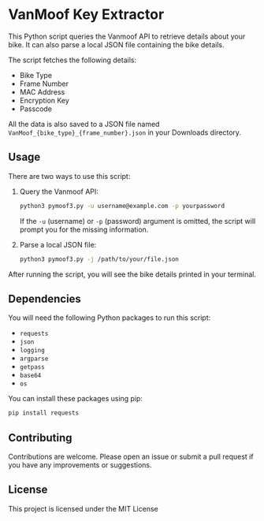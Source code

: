 # VanMoof Key Extractor

This Python script queries the Vanmoof API to retrieve details about your bike. It can also parse a local JSON file containing the bike details.

The script fetches the following details:
- Bike Type
- Frame Number
- MAC Address
- Encryption Key
- Passcode

All the data is also saved to a JSON file named `VanMoof_{bike_type}_{frame_number}.json` in your Downloads directory.

## Usage

There are two ways to use this script:

1. Query the Vanmoof API:

    ```sh
    python3 pymoof3.py -u username@example.com -p yourpassword
    ```

    If the `-u` (username) or `-p` (password) argument is omitted, the script will prompt you for the missing information.

2. Parse a local JSON file:

    ```sh
    python3 pymoof3.py -j /path/to/your/file.json
    ```


After running the script, you will see the bike details printed in your terminal.

## Dependencies

You will need the following Python packages to run this script:

- `requests`
- `json`
- `logging`
- `argparse`
- `getpass`
- `base64`
- `os`

You can install these packages using pip:

```sh
pip install requests
```

## Contributing

Contributions are welcome. Please open an issue or submit a pull request if you have any improvements or suggestions.

## License

This project is licensed under the MIT License
